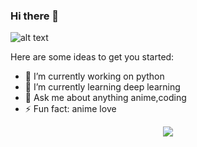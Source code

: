 ### Hi there 👋

![alt text](https://wallsdesk.com/wp-content/uploads/2016/04/Kaneki-Ken-4K.jpg)

Here are some ideas to get you started:


- 🔭 I’m currently working on python 
- 🌱 I’m currently learning deep learning
- 💬 Ask me about anything anime,coding
- ⚡ Fun fact: anime love




 <center> <img src="https://github-readme-stats.vercel.app/api?username=kenkirito&&show_icons=true&title_color=ffffff&icon_color=bb2acf&text_color=daf7dc&bg_color=151515">
  
